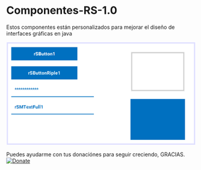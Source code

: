 # Componentes-RS-1.0
Estos componentes están personalizados para mejorar el diseño de interfaces gráficas en java

<img src="https://github.com/RojeruSan/Componentes-RS-1.0/blob/RojeruSan/imagen.PNG">

Puedes ayudarme con tus donaciónes para seguir creciendo, GRACIAS.<br>
<a href="https://www.paypal.com/cgi-bin/webscr?cmd=_s-xclick&hosted_button_id=JLWEAETTE3H28" target="_blank">
<img src="https://www.paypalobjects.com/es_XC/MX/i/btn/btn_donateCC_LG.gif" 
alt="Donate" data-canonical-src="https://www.paypalobjects.com/en_US/i/btn/btn_donateCC_LG.gif" style="max-width:100%;">
</a>
